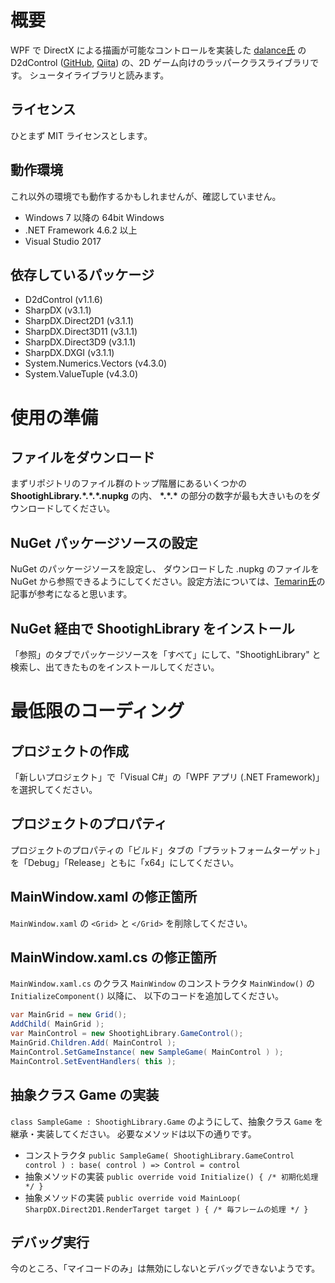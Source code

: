 # 概要
WPF で DirectX による描画が可能なコントロールを実装した [dalance氏](http://qiita.com/dalance "Qiita") の D2dControl ([GitHub](https://github.com/dalance/D2dControl "GitHub"), [Qiita](http://qiita.com/dalance/items/f1af272279ac9b4f9dc9 "Qiita")) の、2D ゲーム向けのラッパークラスライブラリです。
シュータイライブラリと読みます。

## ライセンス
ひとまず MIT ライセンスとします。

## 動作環境
これ以外の環境でも動作するかもしれませんが、確認していません。
- Windows 7 以降の 64bit Windows
- .NET Framework 4.6.2 以上
- Visual Studio 2017

## 依存しているパッケージ
- D2dControl (v1.1.6)
- SharpDX (v3.1.1)
- SharpDX.Direct2D1 (v3.1.1)
- SharpDX.Direct3D11 (v3.1.1)
- SharpDX.Direct3D9 (v3.1.1)
- SharpDX.DXGI (v3.1.1)
- System.Numerics.Vectors (v4.3.0)
- System.ValueTuple (v4.3.0)

# 使用の準備
## ファイルをダウンロード
まずリポジトリのファイル群のトップ階層にあるいくつかの __ShootighLibrary.\*.\*.\*.nupkg__ の内、
__\*.\*.\*__ の部分の数字が最も大きいものをダウンロードしてください。

## NuGet パッケージソースの設定
NuGet のパッケージソースを設定し、
ダウンロードした .nupkg のファイルを NuGet から参照できるようにしてください。設定方法については、[Temarin氏](http://qiita.com/Temarin "Qiita")の記事が参考になると思います。

## NuGet 経由で ShootighLibrary をインストール
「参照」のタブでパッケージソースを「すべて」にして、"ShootighLibrary" と検索し、出てきたものをインストールしてください。

# 最低限のコーディング
## プロジェクトの作成
「新しいプロジェクト」で「Visual C#」の「WPF アプリ (.NET Framework)」を選択してください。

## プロジェクトのプロパティ
プロジェクトのプロパティの「ビルド」タブの「プラットフォームターゲット」を「Debug」「Release」ともに「x64」にしてください。

## MainWindow.xaml の修正箇所
`MainWindow.xaml` の `<Grid>` と `</Grid>` を削除してください。

## MainWindow.xaml.cs の修正箇所
`MainWindow.xaml.cs` のクラス `MainWindow` のコンストラクタ `MainWindow()` の `InitializeComponent()` 以降に、
以下のコードを追加してください。

```cs
var MainGrid = new Grid();
AddChild( MainGrid );
var MainControl = new ShootighLibrary.GameControl();
MainGrid.Children.Add( MainControl );
MainControl.SetGameInstance( new SampleGame( MainControl ) );
MainControl.SetEventHandlers( this );
```

## 抽象クラス Game の実装
`class SampleGame : ShootighLibrary.Game` のようにして、抽象クラス `Game` を継承・実装してください。
必要なメソッドは以下の通りです。
- コンストラクタ `public SampleGame( ShootighLibrary.GameControl control ) : base( control ) => Control = control`
- 抽象メソッドの実装 `public override void Initialize() { /* 初期化処理 */ }`
- 抽象メソッドの実装 `public override void MainLoop( SharpDX.Direct2D1.RenderTarget target ) { /* 毎フレームの処理 */ }`

## デバッグ実行
今のところ、「マイコードのみ」は無効にしないとデバッグできないようです。
